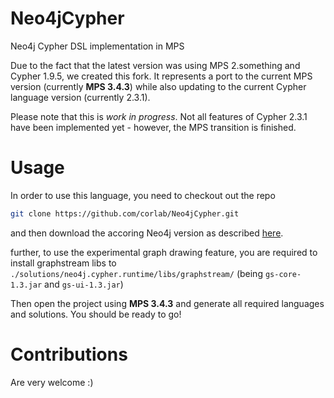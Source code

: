 Neo4jCypher
===========

Neo4j Cypher DSL implementation in MPS

Due to the fact that the latest version was using MPS 2.something and Cypher 1.9.5, we created this fork. It represents a port to the current MPS version (currently **MPS 3.4.3**) while also updating to the current Cypher language version (currently 2.3.1). 

Please note that this is *work in progress*. Not all features of Cypher 2.3.1 have been implemented yet - however, the MPS transition is finished.

Usage
=====

In order to use this language, you need to checkout out the repo

```bash
git clone https://github.com/corlab/Neo4jCypher.git
```

and then download the accoring Neo4j version as described [here](https://github.com/corlab/Neo4jCypher/tree/master/solutions/neo4j.cypher.runtime/libs/neo4j-community-2.3.1-libs).

further, to use the experimental graph drawing feature, you are required to install graphstream libs to `./solutions/neo4j.cypher.runtime/libs/graphstream/` (being `gs-core-1.3.jar` and `gs-ui-1.3.jar`)


Then open the project using **MPS 3.4.3** and generate all required languages and solutions. You should be ready to go!

Contributions
=============

Are very welcome :)
